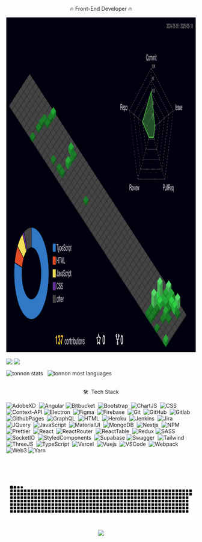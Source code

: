 <p align="center"> 🔥 Front-End Developer 🔥 </p>

<p>
  <img height="890" src="./profile-3d-contrib/profile-night-green.svg" alt="3D Contributions" />
</p>
  
<p>
  <img height="190" style="vertical-align: top;" src="http://github-profile-summary-cards.vercel.app/api/cards/productive-time?username=tonnon&theme=radical&utcOffset=-3" />
  <img height="190" style="vertical-align: top;" src="http://github-profile-summary-cards.vercel.app/api/cards/profile-details?username=tonnon&theme=radical" />
</p>


<div>
  <img width="450em" src="https://github-readme-stats.vercel.app/api?username=tonnon&hide_border=false&border_stroke=00000&show_icons=true&theme=midnight-purple" alt="tonnon stats"/> &nbsp;
  <img width=342em" src="https://github-readme-stats.vercel.app/api/top-langs/?username=tonnon&layout=compact&hide_border=false&theme=midnight-purple" alt="tonnon most languages" />
</div>

<br>

<p align="center"> 🛠 &nbsp;Tech Stack </p>

![AdobeXD](https://img.shields.io/badge/Adobe%20XD-470137?style=for-the-badge&logo=Adobe%20XD&logoColor=#FF61F6)&nbsp;
![Angular](https://img.shields.io/badge/Angular-DD0031?style=for-the-badge&logo=angular&logoColor=white)
![Bitbucket](https://img.shields.io/badge/Bitbucket-0747a6?style=for-the-badge&logo=bitbucket&logoColor=white)&nbsp;
![Bootstrap](https://img.shields.io/badge/Bootstrap-563D7C?style=for-the-badge&logo=bootstrap&logoColor=white)&nbsp;
![ChartJS](https://img.shields.io/badge/Chart%20js-FF6384?style=for-the-badge&logo=chartdotjs&logoColor=white)&nbsp;
![CSS](https://img.shields.io/badge/CSS3-1572B6?style=for-the-badge&logo=css3&logoColor=white)&nbsp;
![Context-API](https://img.shields.io/badge/Context--Api-000000?style=for-the-badge&logo=react)
![Electron](https://img.shields.io/badge/Electron-2B2E3A?style=for-the-badge&logo=electron&logoColor=9FEAF9)&nbsp;
![Figma](https://img.shields.io/badge/Figma-F24E1E?style=for-the-badge&logo=figma&logoColor=white)&nbsp;
![Firebase](https://img.shields.io/badge/firebase-ffca28?style=for-the-badge&logo=firebase&logoColor=black)&nbsp;
![Git](https://img.shields.io/badge/GIT-E44C30?style=for-the-badge&logo=git&logoColor=white)&nbsp;
![GitHub](https://img.shields.io/badge/GitHub-100000?style=for-the-badge&logo=github&logoColor=white)&nbsp;
![Gitlab](https://img.shields.io/badge/GitLab-330F63?style=for-the-badge&logo=gitlab&logoColor=white)&nbsp;
![GithubPages](https://img.shields.io/badge/GitHub%20Pages-222222?style=for-the-badge&logo=GitHub%20Pages&logoColor=white)&nbsp;
![GraphQL](https://img.shields.io/badge/GraphQl-E10098?style=for-the-badge&logo=graphql&logoColor=white)&nbsp;
![HTML](https://img.shields.io/badge/HTML5-E34F26?style=for-the-badge&logo=html5&logoColor=white)&nbsp;
![Heroku](https://img.shields.io/badge/Heroku-430098?style=for-the-badge&logo=heroku&logoColor=white)&nbsp;
![Jenkins](https://img.shields.io/badge/Jenkins-D24939?style=for-the-badge&logo=Jenkins&logoColor=white)&nbsp;
![Jira](https://img.shields.io/badge/Jira-0052CC?style=for-the-badge&logo=Jira&logoColor=white)&nbsp;
![JQuery](https://img.shields.io/badge/jQuery-0769AD?style=for-the-badge&logo=jquery&logoColor=white)&nbsp;
![JavaScript](https://img.shields.io/badge/JavaScript-323330?style=for-the-badge&logo=javascript&logoColor=F7DF1E)&nbsp;
![MaterialUI](https://img.shields.io/badge/Material--UI-0081CB?style=for-the-badge&logo=material-ui&logoColor=white)&nbsp;
![MongoDB](https://img.shields.io/badge/MongoDB-4EA94B?style=for-the-badge&logo=mongodb&logoColor=white)&nbsp;
![Nextjs](https://img.shields.io/badge/next%20js-000000?style=for-the-badge&logo=nextdotjs&logoColor=white)&nbsp;
![NPM](https://img.shields.io/badge/npm-CB3837?style=for-the-badge&logo=npm&logoColor=white)&nbsp;
![Prettier](https://img.shields.io/badge/prettier-1A2C34?style=for-the-badge&logo=prettier&logoColor=F7BA3E)&nbsp;
![React](https://img.shields.io/badge/React-20232A?style=for-the-badge&logo=react&logoColor=61DAFB)&nbsp;
![ReactRouter](https://img.shields.io/badge/React_Router-CA4245?style=for-the-badge&logo=react-router&logoColor=white)&nbsp;
![ReactTable](https://img.shields.io/badge/react%20table-FF4154?style=for-the-badge&logo=react%20table&logoColor=white)&nbsp;
![Redux](https://img.shields.io/badge/Redux-593D88?style=for-the-badge&logo=redux&logoColor=white)
![SASS](https://img.shields.io/badge/Sass-CC6699?style=for-the-badge&logo=sass&logoColor=white)&nbsp;
![SocketIO](https://img.shields.io/badge/Socket.io-010101?&style=for-the-badge&logo=Socket.io&logoColor=white)&nbsp;
![StyledComponents](https://img.shields.io/badge/styled--components-DB7093?style=for-the-badge&logo=styled-components&logoColor=white)&nbsp;
![Supabase](https://img.shields.io/badge/Supabase-3ECF8E?style=for-the-badge&logo=supabase&logoColor=white)
![Swagger](https://img.shields.io/badge/Swagger-85EA2D?style=for-the-badge&logo=Swagger&logoColor=white)&nbsp;
![Tailwind](https://img.shields.io/badge/Tailwind_CSS-38B2AC?style=for-the-badge&logo=tailwind-css&logoColor=white)&nbsp;
![ThreeJS](https://img.shields.io/badge/ThreeJs-black?style=for-the-badge&logo=three.js&logoColor=white)&nbsp;
![TypeScript](https://img.shields.io/badge/TypeScript-007ACC?style=for-the-badge&logo=typescript&logoColor=white)&nbsp;
![Vercel](https://img.shields.io/badge/Vercel-000000?style=for-the-badge&logo=vercel&logoColor=white)&nbsp;
![Vuejs](https://img.shields.io/badge/Vue.js-35495E?style=for-the-badge&logo=vue.js&logoColor=4FC08D)&nbsp;
![VSCode](https://img.shields.io/badge/VSCode-0078D4?style=for-the-badge&logo=visual%20studio%20code&logoColor=white)&nbsp;
![Webpack](https://img.shields.io/badge/Webpack-8DD6F9?style=for-the-badge&logo=Webpack&logoColor=white)&nbsp;
![Web3](https://img.shields.io/badge/web3%20js-F16822?style=for-the-badge&logo=web3.js&logo)
![Yarn](https://img.shields.io/badge/yarn-%232C8EBB.svg?style=for-the-badge&logo=yarn&logoColor=white)

<br>
  
&nbsp;

![gif](https://github.com/tonnon/tonnon/blob/output/github-contribution-grid-snake.svg)

</div>

<p align="center">
  <img src="https://capsule-render.vercel.app/api?type=waving&color=gradient&height=60&section=footer"/>
</p>
